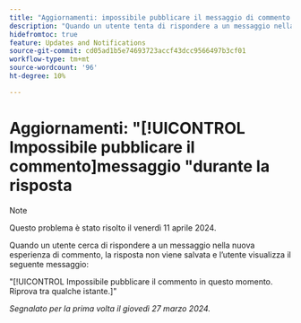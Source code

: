 ```yaml
---
title: "Aggiornamenti: impossibile pubblicare il messaggio di commento durante la risposta"
description: "Quando un utente tenta di rispondere a un messaggio nella nuova esperienza di commento, la risposta non viene salvata e l’utente visualizza un messaggio."
hidefromtoc: true
feature: Updates and Notifications
source-git-commit: cd05ad1b5e74693723accf43dcc9566497b3cf01
workflow-type: tm+mt
source-wordcount: '96'
ht-degree: 10%

---
```



# Aggiornamenti: &quot;[!UICONTROL Impossibile pubblicare il commento]messaggio &quot;durante la risposta

>[!NOTE]
>
>Questo problema è stato risolto il venerdì 11 aprile 2024.

Quando un utente cerca di rispondere a un messaggio nella nuova esperienza di commento, la risposta non viene salvata e l’utente visualizza il seguente messaggio:

&quot;[!UICONTROL Impossibile pubblicare il commento in questo momento. Riprova tra qualche istante.]&quot;

_Segnalato per la prima volta il giovedì 27 marzo 2024._

